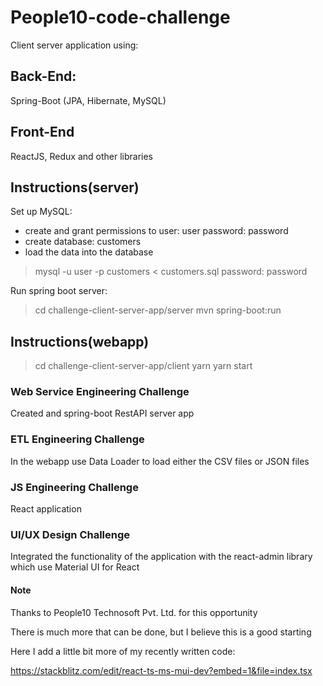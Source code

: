 # People10-code-challenge
Client server application using:

## Back-End:
Spring-Boot (JPA, Hibernate, MySQL)

## Front-End
ReactJS, Redux and other libraries 

## Instructions(server)

Set up MySQL:

- create and grant permissions to user: user password: password
- create database: customers
- load the data into the database
> mysql -u user -p customers < customers.sql
password: password

Run spring boot server:

> cd challenge-client-server-app/server
> mvn spring-boot:run

## Instructions(webapp)

> cd challenge-client-server-app/client
> yarn
> yarn start

### Web Service Engineering Challenge

Created and spring-boot RestAPI server app

### ETL Engineering Challenge

In the webapp use Data Loader to load either the CSV files or JSON files 

### JS Engineering Challenge

React application

### UI/UX Design Challenge

Integrated the functionality of the application with the react-admin library which use Material UI for React


#### Note 

Thanks to People10 Technosoft Pvt. Ltd. for this opportunity

There is much more that can be done, but I believe this is a good starting 

Here I add a little bit more of my recently written code:

https://stackblitz.com/edit/react-ts-ms-mui-dev?embed=1&file=index.tsx








